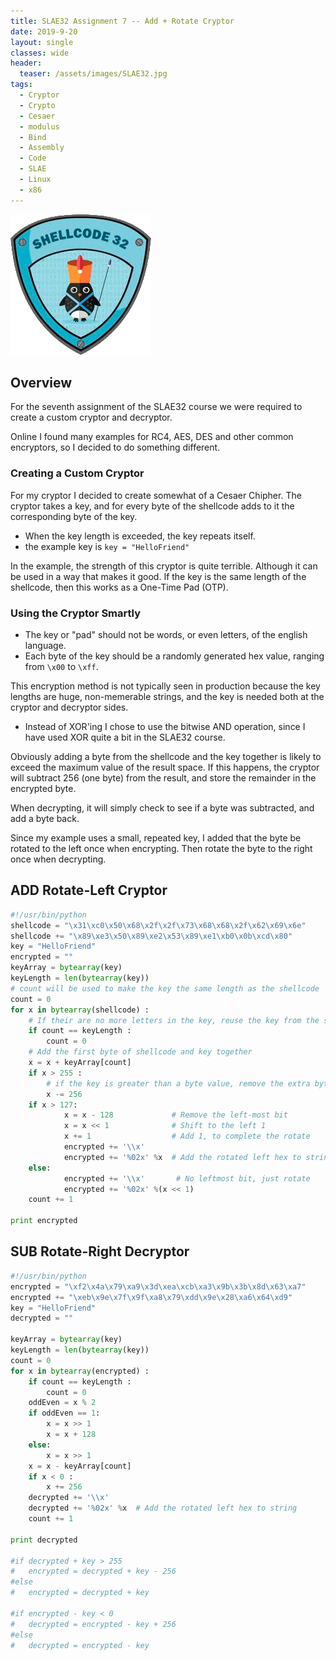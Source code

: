 ```yaml
---
title: SLAE32 Assignment 7 -- Add + Rotate Cryptor 
date: 2019-9-20
layout: single
classes: wide
header:
  teaser: /assets/images/SLAE32.jpg
tags:
  - Cryptor
  - Crypto
  - Cesaer
  - modulus
  - Bind
  - Assembly
  - Code
  - SLAE
  - Linux
  - x86
--- 
```

![](/assets/images/SLAE32.png)
## Overview
For the seventh assignment of the SLAE32 course we were required to create a custom cryptor and decryptor. 

Online I found many examples for RC4, AES, DES and other common encryptors, so I decided to do something different.  
### Creating a Custom Cryptor
For my cryptor I decided to create somewhat of a Cesaer Chipher. The cryptor takes a key, and for every byte of the shellcode adds to it the corresponding byte of the key. 
+ When the key length is exceeded, the key repeats itself.  
+ the example key is `key = "HelloFriend"`

In the example, the strength of this cryptor is quite terrible. Although it can be used in a way that makes it good. If the key is the same length of the shellcode, then this works as a One-Time Pad (OTP). 
### Using the Cryptor Smartly
+ The key or "pad" should not be words, or even letters, of the english language. 
+ Each byte of the key should be a randomly generated hex value, ranging from `\x00` to `\xff`.   

This encryption method is not typically seen in production because the key lengths are huge, non-memerable strings, and the key is needed both at the cryptor and decryptor sides.   

+ Instead of XOR'ing I chose to use the bitwise AND operation, since I have used XOR quite a bit in the SLAE32 course.  

Obviously adding a byte from the shellcode and the key together is likely to exceed the maximum value of the result space. If this happens, the cryptor will subtract 256 (one byte) from the result, and store the remainder in the encrypted byte.  

When decrypting, it will simply check to see if a byte was subtracted, and add a byte back.  

Since my example uses a small, repeated key, I added that the byte be rotated to the left once when encrypting. Then rotate the byte to the right once when decrypting.  

## ADD Rotate-Left Cryptor
```python
#!/usr/bin/python
shellcode = "\x31\xc0\x50\x68\x2f\x2f\x73\x68\x68\x2f\x62\x69\x6e"
shellcode += "\x89\xe3\x50\x89\xe2\x53\x89\xe1\xb0\x0b\xcd\x80"
key = "HelloFriend"
encrypted = ""
keyArray = bytearray(key)
keyLength = len(bytearray(key))
# count will be used to make the key the same length as the shellcode
count = 0				
for x in bytearray(shellcode) : 
	# If their are no more letters in the key, reuse the key from the start
	if count == keyLength :		
		count = 0
	# Add the first byte of shellcode and key together
	x = x + keyArray[count]		
	if x > 255 :
		# if the key is greater than a byte value, remove the extra byte
		x -= 256		
	if x > 127:
        	x = x - 128             # Remove the left-most bit
        	x = x << 1              # Shift to the left 1
        	x += 1                  # Add 1, to complete the rotate
        	encrypted += '\\x'
        	encrypted += '%02x' %x	# Add the rotated left hex to string 
	else:
        	encrypted += '\\x'       # No leftmost bit, just rotate
        	encrypted += '%02x' %(x << 1)
	count += 1

print encrypted
```

## SUB Rotate-Right Decryptor
```python
#!/usr/bin/python
encrypted = "\xf2\x4a\x79\xa9\x3d\xea\xcb\xa3\x9b\x3b\x8d\x63\xa7"
encrypted += "\xeb\x9e\x7f\x9f\xa8\x79\xdd\x9e\x28\xa6\x64\xd9"
key = "HelloFriend"
decrypted = ""

keyArray = bytearray(key)
keyLength = len(bytearray(key))
count = 0
for x in bytearray(encrypted) : 
	if count == keyLength :
		count = 0
	oddEven = x % 2
	if oddEven == 1:
		x = x >> 1
		x = x + 128
	else:
		x = x >> 1
	x = x - keyArray[count]
	if x < 0 :
		x += 256
	decrypted += '\\x'
	decrypted += '%02x' %x	# Add the rotated left hex to string 
	count += 1

print decrypted

#if decrypted + key > 255
#	encrypted = decrypted + key - 256
#else 
#	encrypted = decrypted + key

#if encrypted - key < 0
#	decrypted = encrypted - key + 256
#else
#	decrypted = encrypted - key
```

